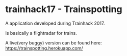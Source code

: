 # trainhack17 - Trainspotting

A application developed during Trainhack 2017.

Is basically a flightradar for trains.

A live(very buggy) version can be found here: https://trainspotting.herokuapp.com/

